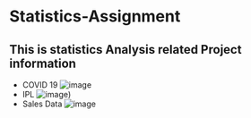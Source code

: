 # Statistics-Assignment
## This is statistics Analysis related Project information
* COVID 19 
![image](https://www.paho.org/sites/default/files/styles/max_1500x1500/public/2020-03/blue-covid-banner.jpg?itok=N2g8afH3)
* IPL 
![image](https://user-images.githubusercontent.com/93306571/143766572-f8b700fb-7318-420f-9d7a-5225e6a69c03.png))
* Sales Data 
![image](https://user-images.githubusercontent.com/93306571/143766610-8e9f061e-e408-48c0-b377-691cd541d374.png)
